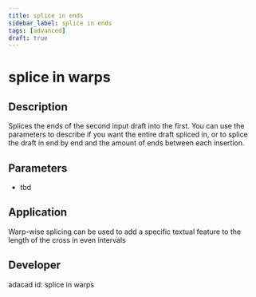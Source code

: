 ```yaml
---
title: splice in ends
sidebar_label: splice in ends
tags: [advanced]
draft: true
---
```

# splice in warps
<!--![file](./img/splice in warps.png)-->

## Description
Splices the ends of the second input draft into the first. You can use the parameters to describe if you want the entire draft spliced in, or to splice the draft in end by end and the amount of ends between each insertion.

## Parameters
- tbd

## Application
Warp-wise splicing can be used to add a specific textual feature to the length of the cross in even intervals
## Developer
adacad id: splice in warps
